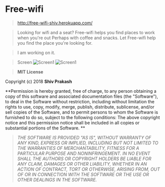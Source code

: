 # Free-wifi

> http://free-wifi-shiv.herokuapp.com/

> Looking for wifi and a seat? Free-wifi helps you find places to work when you're out
  Perhaps with coffee and snacks. Let Free-wifi help you find the place you're looking for.

> I am working on it.

> Screen 
  ![Screen1](../master/free-wifi1.jpg)
  ![Screen1](../master/free-wifi2.jpg)

> **MIT License**

   Copyright (c) 2018 **Shiv Prakash**

**Permission is hereby granted, free of charge, to any person obtaining a copy
  of this software and associated documentation files (the "Software"), to deal
  in the Software without restriction, including without limitation the rights
  to use, copy, modify, merge, publish, distribute, sublicense, and/or sell
  copies of the Software, and to permit persons to whom the Software is
  furnished to do so, subject to the following conditions:
  The above copyright notice and this permission notice shall be included in all
  copies or substantial portions of the Software.
**


> *THE SOFTWARE IS PROVIDED "AS IS", WITHOUT WARRANTY OF ANY KIND, EXPRESS OR
  IMPLIED, INCLUDING BUT NOT LIMITED TO THE WARRANTIES OF MERCHANTABILITY,
  FITNESS FOR A PARTICULAR PURPOSE AND NONINFRINGEMENT. IN NO EVENT SHALL THE
  AUTHORS OR COPYRIGHT HOLDERS BE LIABLE FOR ANY CLAIM, DAMAGES OR OTHER
  LIABILITY, WHETHER IN AN ACTION OF CONTRACT, TORT OR OTHERWISE, ARISING FROM,
  OUT OF OR IN CONNECTION WITH THE SOFTWARE OR THE USE OR OTHER DEALINGS IN THE
  SOFTWARE.*
